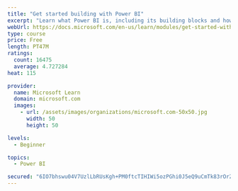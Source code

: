```yaml
---
title: "Get started building with Power BI"
excerpt: "Learn what Power BI is, including its building blocks and how they work together."
webUrl: https://docs.microsoft.com/en-us/learn/modules/get-started-with-power-bi/
type: course
price: Free
length: PT47M
ratings:
  count: 16475
  average: 4.727284
heat: 115

provider:
  name: Microsoft Learn
  domain: microsoft.com
  images:
    - url: /assets/images/organizations/microsoft.com-50x50.jpg
      width: 50
      height: 50

levels:
  - Beginner

topics:
  - Power BI

secured: "6IO7bhswu04V7UzlLbRUsKgh+PM0ftcTIHIWi5ozPGhi0J5eQ9uCmTk83rOrZ32apxCltxMozuGYTIVmlODpd3zwmfcDQ/Ve5spVz+jV+lXw7IsaOXh+dHYysWw6LYTcvzEYjpAMQTy8kZCJO0gjBaXMgkiRyEfd/OEZ8X4rFnmPLAWZCkyrFHshflihPqHNmV9SFkgMf0gaNIc3rfTy6vjKxEFr8OQTLaU4hNNaXrQN/L4kbS+VYbrEodT6YsdPxalnh7EunduGrgpKKgeog2I0Wb14MAUSOFpJFQDXAFRZYUL7v4BJwM0rXXZo2CCB0jOWFzBE0SB0ytmkzy/TbjY6d5sKa4GvIXZATZC+4vg/DWurbrq/ite75bDVzHHqXX0GBDijjVNs/811fDMPIQ==;/Lsn0vzrbghNKc82JHGo7g=="
---
```


